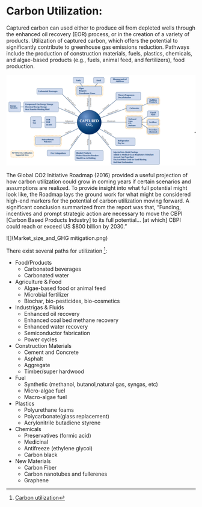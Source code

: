 # Carbon Utilization:
Captured carbon can used either to produce oil from depleted wells through the enhanced oil recovery (EOR) process, or in the creation of a variety of products. Utilization of captured carbon, which offers the potential to significantly contribute to greenhouse gas emissions reduction. Pathways include the production of construction materials, fuels, plastics, chemicals, and algae-based products (e.g., fuels, animal feed, and fertilizers), food production.

![](CO2_utilization_pathways.png)

The Global CO2 Initiative Roadmap (2016) provided a useful projection of how carbon utilization could grow in coming years if certain scenarios and assumptions are realized. To provide insight into what full potential might look like, the Roadmap lays the ground work for what might be considered high-end markers for the potential of carbon utilization moving forward. A significant conclusion summarized from the report was that, “Funding, incentives and prompt strategic action are necessary to move the CBPI [Carbon Based Products Industry] to its full potential... [at which] CBPI could reach or exceed US $800 billion by 2030.”

![](Market_size_and_GHG mitigation.png)

There exist several paths for utilization [^1]:

* Food/Products
  * Carbonated beverages
  * Carbonated water
* Agriculture & Food
  * Algae-based food or animal feed
  * Microbial fertilizer
  * Biochar, bio-pesticides, bio-cosmetics
* Industrigas & Fluids
  * Enhanced oil recovery
  * Enhanced coal bed methane recovery
  * Enhanced water recovery
  * Semiconductor fabrication
  * Power cycles
* Construction Materials
  * Cement and Concrete
  * Asphalt
  * Aggregate
  * Timber/super hardwood
* Fuel
  * Synthetic (methanol, butanol,natural gas, syngas, etc)
  * Micro-algae fuel
  * Macro-algae fuel
* Plastics
  * Polyurethane foams
  * Polycarbonate(glass replacement)
  * Acrylonitrile butadiene styrene
* Chemicals
  * Preservatives (formic acid)
  * Medicinal
  * Antifreeze (ethylene glycol)
  * Carbon black
* New Materials
  * Carbon Fiber
  * Carbon nanotubes and fullerenes
  * Graphene



[^1]: [Carbon utilization](https://www.c2es.org/wp-content/uploads/2019/09/carbon-utilization-a-vital-and-effective-pathway-for-decarbonization.pdf)


